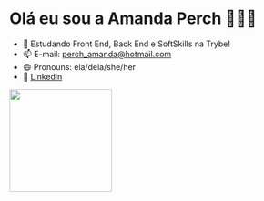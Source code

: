 # Olá eu sou a Amanda Perch 👧🇧🇷

- 🌱 Estudando Front End, Back End e SoftSkills na Trybe!
- 📫 E-mail: perch_amanda@hotmail.com
- 😄 Pronouns: ela/dela/she/her
- 💼 [Linkedin](https://www.linkedin.com/in/amanda-perch-b83997b0/)

<div align="left">  
  <img height="180em" src="https://github-readme-stats.vercel.app/api?username=amandaperch&show_icons=false&theme=moltack&include_all_commits=true&count_private=true"/>
  </div>
  
